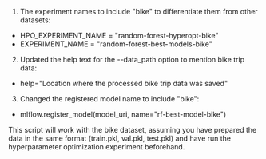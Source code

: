 1. The experiment names to include "bike" to differentiate them from other datasets:

* HPO_EXPERIMENT_NAME = "random-forest-hyperopt-bike"
* EXPERIMENT_NAME = "random-forest-best-models-bike"


2. Updated the help text for the --data_path option to mention bike trip data:

* help="Location where the processed bike trip data was saved"

3. Changed the registered model name to include "bike":

* mlflow.register_model(model_uri, name="rf-best-model-bike")

 This script will work with the bike dataset, assuming you have prepared the data in the same format (train.pkl, val.pkl, test.pkl) and have run the hyperparameter optimization experiment beforehand.